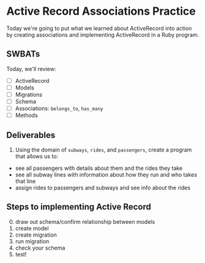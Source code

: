 # Active Record Associations Practice

Today we're going to put what we learned about ActiveRecord into action by creating associations and implementing ActiveRecord in a Ruby program. 

## SWBATs

Today, we'll review: 
- [ ] ActiveRecord
- [ ] Models
- [ ] Migrations
- [ ] Schema
- [ ] Associations: `belongs_to`, `has_many`
- [ ] Methods

## Deliverables 

1. Using the domain of `subways`, `rides`, and `passengers`, create a program that allows us to: 

- see all passengers with details about them and the rides they take
- see all subway lines with information about how they run and who takes that line
- assign rides to passengers and subways and see info about the rides


## Steps to implementing Active Record
0. draw out schema/confirm relationship between models
1. create model
2. create migration
3. run migration
4. check your schema
5. test!
